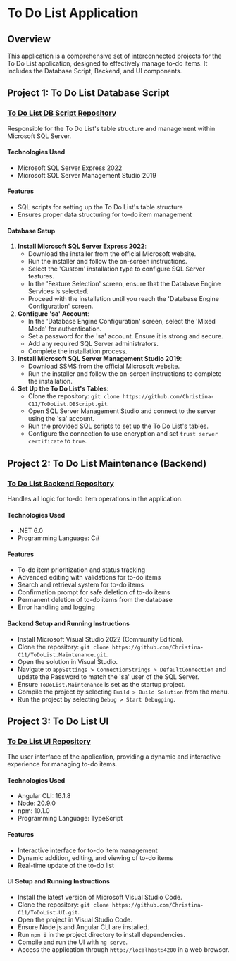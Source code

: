 # To Do List Application 

## Overview
This application is a comprehensive set of interconnected projects for the To Do List application, designed to effectively manage to-do items. It includes the Database Script, Backend, and UI components.

## Project 1: To Do List Database Script
### [To Do List DB Script Repository](https://github.com/Christina-C11/ToDoList.DBScript.git)
Responsible for the To Do List's table structure and management within Microsoft SQL Server.

#### Technologies Used
- Microsoft SQL Server Express 2022
- Microsoft SQL Server Management Studio 2019

#### Features
- SQL scripts for setting up the To Do List's table structure
- Ensures proper data structuring for to-do item management

#### Database Setup
1. **Install Microsoft SQL Server Express 2022**:
   - Download the installer from the official Microsoft website.
   - Run the installer and follow the on-screen instructions.
   - Select the 'Custom' installation type to configure SQL Server features.
   - In the 'Feature Selection' screen, ensure that the Database Engine Services is selected.
   - Proceed with the installation until you reach the 'Database Engine Configuration' screen.
2. **Configure 'sa' Account**:
   - In the 'Database Engine Configuration' screen, select the 'Mixed Mode' for authentication.
   - Set a password for the 'sa' account. Ensure it is strong and secure.
   - Add any required SQL Server administrators.
   - Complete the installation process.
3. **Install Microsoft SQL Server Management Studio 2019**:
   - Download SSMS from the official Microsoft website.
   - Run the installer and follow the on-screen instructions to complete the installation.
4. **Set Up the To Do List's Tables**:
   - Clone the repository: `git clone https://github.com/Christina-C11/ToDoList.DBScript.git`.
   - Open SQL Server Management Studio and connect to the server using the 'sa' account.
   - Run the provided SQL scripts to set up the To Do List's tables.
   - Configure the connection to use encryption and set `trust server certificate` to `true`.

## Project 2: To Do List Maintenance (Backend)
### [To Do List Backend Repository](https://github.com/Christina-C11/ToDoList.Maintenance.git)
Handles all logic for to-do item operations in the application.

#### Technologies Used
- .NET 6.0
- Programming Language: C#

#### Features
- To-do item prioritization and status tracking
- Advanced editing with validations for to-do items
- Search and retrieval system for to-do items
- Confirmation prompt for safe deletion of to-do items
- Permanent deletion of to-do items from the database
- Error handling and logging

#### Backend Setup and Running Instructions
- Install Microsoft Visual Studio 2022 (Community Edition).
- Clone the repository: `git clone https://github.com/Christina-C11/ToDoList.Maintenance.git`.
- Open the solution in Visual Studio.
- Navigate to `appSettings > ConnectionStrings > DefaultConnection` and update the Password to match the 'sa' user of the SQL Server.
- Ensure `ToDoList.Maintenance` is set as the startup project.
- Compile the project by selecting `Build > Build Solution` from the menu.
- Run the project by selecting `Debug > Start Debugging`.

## Project 3: To Do List UI
### [To Do List UI Repository](https://github.com/Christina-C11/ToDoList.UI.git)
The user interface of the application, providing a dynamic and interactive experience for managing to-do items.

#### Technologies Used
- Angular CLI: 16.1.8
- Node: 20.9.0
- npm: 10.1.0
- Programming Language: TypeScript

#### Features
- Interactive interface for to-do item management
- Dynamic addition, editing, and viewing of to-do items
- Real-time update of the to-do list

#### UI Setup and Running Instructions
- Install the latest version of Microsoft Visual Studio Code.
- Clone the repository: `git clone https://github.com/Christina-C11/ToDoList.UI.git`.
- Open the project in Visual Studio Code.
- Ensure Node.js and Angular CLI are installed.
- Run `npm i` in the project directory to install dependencies.
- Compile and run the UI with `ng serve`.
- Access the application through `http://localhost:4200` in a web browser.
